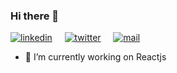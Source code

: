 ### Hi there 👋

[![linkedin](https://github.com/abhishekpatelmc/store/blob/master/asset/li-in.png)](https://www.linkedin.com/in/abhishekpatelmc/)&nbsp;&nbsp;&nbsp;&nbsp;&nbsp;[![twitter](https://github.com/abhishekpatelmc/store/blob/master/asset/twitter-logo.png)](https://twitter.com/mcabhishekpatel)&nbsp;&nbsp;&nbsp;&nbsp;&nbsp;[![mail](https://github.com/abhishekpatelmc/store/blob/master/asset/gmail-logo.png)](mailto:mcabhishekpatel2017@gmail.com)

- 🔭 I’m currently working on Reactjs 

<!Here are some ideas to get you started:

- 🔭 I’m currently working on Machine Learning 
- 🌱 I’m currently learning ML
- 👯 I’m looking to collaborate on ...
- 🤔 I’m looking for help with ...
- 💬 Ask me about ...
- 📫 How to reach me: ...
- 😄 Pronouns: ...
- ⚡ Fun fact: ...
>
